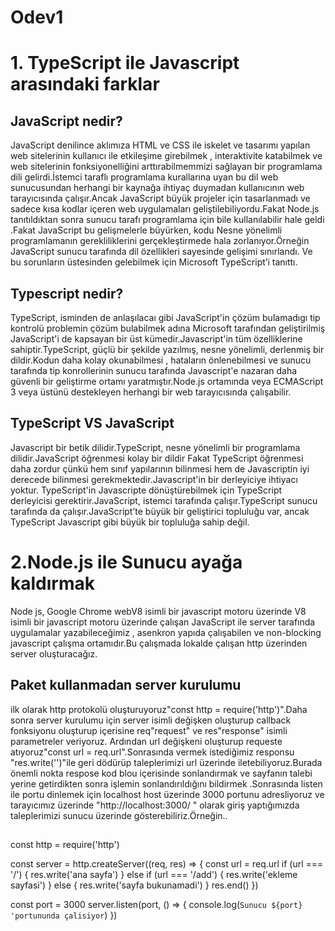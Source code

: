 # Odev1

# 1. TypeScript ile Javascript arasındaki farklar

## JavaScript nedir?

JavaScript denilince aklımıza HTML ve CSS ile iskelet ve tasarımı yapılan web sitelerinin kullanıcı ile etkileşime girebilmek , interaktivite katabilmek ve web sitelerinin fonksiyonelliğini arttırabilmemmizi sağlayan bir programlama dili gelirdi.İstemci taraflı programlama kurallarına uyan bu dil web sunucusundan herhangi bir kaynağa ihtiyaç duymadan kullanıcının web tarayıcısında çalışır.Ancak JavaScript büyük projeler için tasarlanmadı ve sadece kısa kodlar içeren web uygulamaları geliştilebiliyordu.Fakat Node.js tanıtıldıktan sonra sunucu tarafı programlama için bile kullanılabilir hale geldi .Fakat JavaScript bu gelişmelerle büyürken, kodu Nesne yönelimli programlamanın gerekliliklerini gerçekleştirmede hala zorlanıyor.Örneğin JavaScript sunucu tarafında dil özellikleri sayesinde gelişimi sınırlandı. Ve bu sorunların üstesinden gelebilmek için Microsoft TypeScript’i tanıttı.

## Typescript nedir?

TypeScript, isminden de anlaşılacaı gibi JavaScript'in çözüm bulamadıgı tip kontrolü problemin çözüm bulabilmek adına Microsoft tarafından geliştirilmiş JavaScript'i de kapsayan bir üst kümedir.Javascript'in tüm özelliklerine sahiptir.TypeScript, güçlü bir şekilde yazılmış, nesne yönelimli, derlenmiş bir dildir.Kodun daha kolay okunabilmesi , hataların önlenebilmesi ve sunucu tarafında tip konrollerinin sunucu tarafında Javascript'e nazaran daha güvenli bir geliştirme ortamı yaratmıştır.Node.js ortamında veya ECMAScript 3 veya üstünü destekleyen herhangi bir web tarayıcısında çalışabilir.

## TypeScript VS JavaScript

Javascript bir betik dilidir.TypeScript, nesne yönelimli bir programlama dilidir.JavaScript öğrenmesi kolay bir dildir Fakat TypeScript öğrenmesi daha zordur çünkü hem sınıf yapılarının bilinmesi hem de Javascriptin iyi derecede bilinmesi gerekmektedir.Javascript'in bir derleyiciye ihtiyacı yoktur. TypeScript'in Javascripte dönüştürebilmek için TypeScript derleyicisi gerektirir.JavaScript, istemci tarafında çalışır.TypeScript sunucu tarafında da çalışır.JavaScript’te büyük bir geliştirici topluluğu var, ancak TypeScript Javascript gibi büyük bir topluluğa sahip değil.

# 2.Node.js ile Sunucu ayağa kaldırmak

Node js, Google Chrome webV8 isimli bir javascript motoru üzerinde V8 isimli bir javascript motoru üzerinde çalışan JavaScript ile server tarafında uygulamalar yazabileceğimiz , asenkron yapıda çalışabilen ve non-blocking javascript çalışma ortamıdır.Bu çalışmada lokalde çalışan http üzerinden server oluşturacağız.

## Paket kullanmadan server kurulumu

ilk olarak http protokolü oluşturuyoruz"const http = require('http')".Daha sonra server kurulumu için server isimli değişken oluşturup callback fonksiyonu oluşturup içerisine req"request" ve res"response" isimli parametreler veriyoruz.
Ardından url değişkeni oluşturup requeste atıyoruz"const url = req.url".Sonrasında vermek istediğimiz responsu "res.write('')"ile geri dödürüp taleplerimizi url üzerinde iletebiliyoruz.Burada önemli nokta respose kod blou içerisinde sonlandırmak ve sayfanın talebi yerine getirdikten sonra işlemin sonlandırıldığını bildirmek .Sonrasında listen ile portu dinlemek için localhost host üzerinde 3000 portunu adresliyoruz ve tarayıcımız üzerinde "http://localhost:3000/ " olarak giriş yaptığımızda taleplerimizi sunucu üzerinde gösterebiliriz.Örneğin..

##

const http = require('http')

const server = http.createServer((req, res) => {
const url = req.url
if (url === '/') {
res.write('ana sayfa')
} else if (url === '/add') {
res.write('ekleme sayfasi')
} else {
res.write('sayfa bukunamadi')
}
res.end()
})

const port = 3000
server.listen(port, () => {
console.log(`Sunucu ${port} 'portununda çalisiyor`)
})

##
